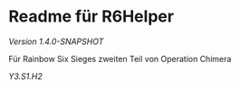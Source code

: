 # Readme für R6Helper

*Version 1.4.0-SNAPSHOT*

Für Rainbow Six Sieges zweiten Teil von Operation Chimera

_Y3.S1.H2_
